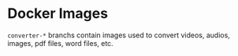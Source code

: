 # Docker Images

`converter-*` branchs contain images used to convert videos, audios, images, pdf files, word files, etc.

